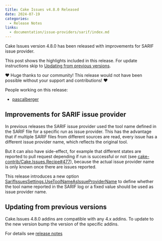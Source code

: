 ```yaml
---
title: Cake Issues v4.8.0 Released
date: 2024-07-19
categories:
  - Release Notes
links:
  - documentation/issue-providers/sarif/index.md
---
```


Cake Issues version 4.8.0 has been released with improvements for SARIF issue provider.

<!-- more -->

This post shows the highlights included in this release.
For update instructions skip to [Updating from previous versions](#updating-from-previous-versions).

❤ Huge thanks to our community! This release would not have been possible without your support and contributions! ❤

People working on this release:

* [pascalberger](https://github.com/pascalberger)

## Improvements for SARIF issue provider

In previous releases the SARIF issue provider used the tool name defined in the SARIF file for a specific run as issue provider.
This has the advantage that if multiple SARIF files from different sources are read,
every issue has a different issue provider name, which reflects the original tool.

But it can also have side-effect, for example that different states are reported to pull request depending if run is successful or not
(see [cake-contrib/Cake.Issues.Recipe#477]), because the actual issue provider name is only known once there are issues reported.

This release introduces a new option [SarifIssuesSettings.UseToolNameAsIssueProviderName] to define whether the tool name reported
in the SARIF log or a fixed value should be used as issue provider name.

## Updating from previous versions

Cake.Issues 4.8.0 addins are compatible with any 4.x addins.
To update to the new version bump the version of the specific addins.

For details see [release notes](https://github.com/cake-contrib/Cake.Issues/releases/tag/4.8.0)

[cake-contrib/Cake.Issues.Recipe#477]: https://github.com/cake-contrib/Cake.Issues.Recipe/issues/477
[SarifIssuesSettings.UseToolNameAsIssueProviderName]: https://cakebuild.net/api/Cake.Issues.Sarif/SarifIssuesSettings/16594493
